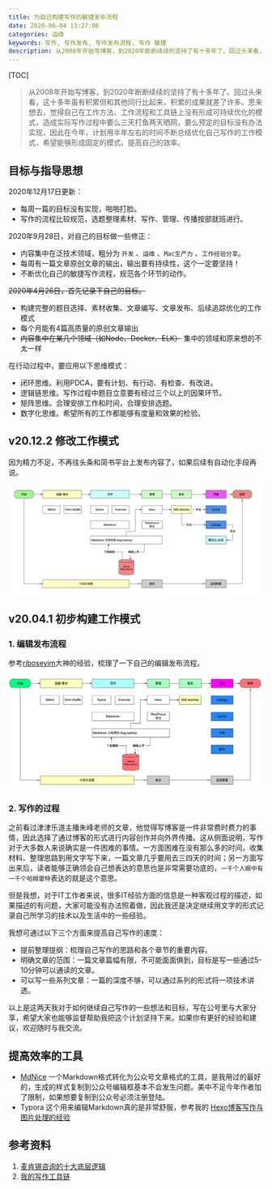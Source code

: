 ```yaml
---
title: 为自己构建写作的敏捷发布流程
date: 2020-06-04 13:27:06
categories: 运维
keywords: 写作, 写作发布, 写作发布流程, 写作 敏捷
description: 从2008年开始写博客，到2020年断断续续的坚持了有十多年了。回过头来看，这十多年虽有积累但和其他同行比起来，积累的成果就差了许多。
---
```



[TOC]

> 从2008年开始写博客，到2020年断断续续的坚持了有十多年了。回过头来看，这十多年虽有积累但和其他同行比起来，积累的成果就差了许多。思来想去，觉得自己在工作方法、工作流程和工具链上没有形成可持续优化的模式，造成实际写作过程中要么三天打鱼两天晒网，要么预定的目标没有办法实现，因此在今年，计划用半年左右的时间不断总结优化自己写作的工作模式，希望能够形成固定的模式，提高自己的效率。

## 目标与指导思想

2020年12月17日更新：

* 每周一篇的目标没有实现，啪啪打脸。
* 写作的流程比较规范，选题整理素材、写作、管理、传播按部就班进行。

2020年9月28日，对自己的目标做一些修正：

* 内容集中在泛技术领域，粗分为 `开发` 、`运维` 、`Mac生产力` 、`工作经验分享`。
* 每周有一篇文章原创文章的输出，输出要有持续性，这个一定要坚持！
* 不断优化自己的敏捷写作流程，规范各个环节的动作。

~~2020年4月26日，首先记录下自己的目标。~~

* 构建完整的题目选择、素材收集、文章编写、文章发布、后续追踪优化的工作模式
* 每个月能有4篇高质量的原创文章输出
* ~~内容集中在某几个领域（如Node、Docker、ELK）~~ 集中的领域和原来想的不太一样

在行动过程中，要应用以下思维模式：

* 闭环思维。利用PDCA，要有计划、有行动、有检查、有改进。
* 逻辑链思维。写作过程中题目立意要有经过三个以上的因果环节。
* 矩阵思维。合理安排工作和时间，合理安排选题。
* 数字化思维。希望所有的工作都能够有度量和效果的检验。

## v20.12.2 修改工作模式

因为精力不足，不再往头条和简书平台上发布内容了，如果后续有自动化手段再说。

![image-20201217204058984](20200604-build-my-writing-devops/image-20201217204058984.png)

## v20.04.1 初步构建工作模式

### 1. 编辑发布流程

参考[riboseyim](https://riboseyim.com)大神的经验，梳理了一下自己的编辑发布流程。

![image-20200426173105535](20200604-build-my-writing-devops/image-20200426173105535.png)

### 2. 写作的过程

之前看过津津乐道主播朱峰老师的文章，他觉得写博客是一件非常费时费力的事情，因此选择了通过博客的形式进行内容创作并向外界传播。这从侧面说明，写作对于大多数人来说确实是一件困难的事情。一方面困难在没有那么多的时间，收集材料、整理思路到用文字写下来，一篇文章几乎要用去三四天的时间；另一方面写出来后，读者能够正确领会自己想表达的意思也是非常需要功底的，`一千个人眼中有一千个哈姆雷特`表达的就是这个意思。

但是我想，对于IT工作者来说，很多IT经验方面的信息是一种客观过程的描述，如果描述的有问题，大家可能没有办法照着做，因此我还是决定继续用文字的形式记录自己所学习的技术以及生活中的一些经验。

我想可通过以下三个方面来提高自己写作的速度：

* 提前整理提纲：梳理自己写作的思路和各个章节的重要内容。
* 明确文章的范围：一篇文章篇幅有限，不可能面面俱到，目标是写一些通过5-10分钟可以通读的文章。
* 可以写一些系列文章：一篇的深度不够，可以通过系列的形式将一项技术讲透。

以上是这两天我对于如何继续自己写作的一些想法和目标，写在公号里与大家分享，希望大家也能够监督帮助我把这个计划坚持下来。如果你有更好的经验和建议，欢迎随时与我交流。

## 提高效率的工具

* [MdNice](https://www.mdnice.com) 一个Markdown格式转化为公众号文章格式的工具，是我用过的最好的，生成的样式复制到公众号编辑框基本不会发生问题。美中不足今年作者加了限制，如果想要复制到公众号必须注册登陆。
* Typora 这个用来编辑Markdown真的是非常舒服，参考我的 [Hexo博客写作与图片处理的经验](http://www.edulinks.cn/2020/03/14/20200314-write-hexo-with-typora/)

## 参考资料

1. [麦肯锡咨询的十大底层逻辑](https://www.sohu.com/a/361292169_170568)
2. [我的写作工具链](https://riboseyim.github.io/2017/06/03/Writing-WriterToolChain/)

